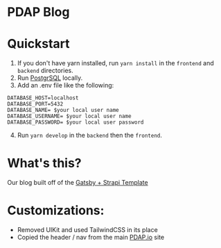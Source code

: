 PDAP Blog
===

# Quickstart
1. If you don't have yarn installed, run `yarn install` in the `frontend` and `backend` directories.
2. Run [PostgrSQL](https://www.postgresql.org/) locally.
3. Add an .env file like the following:
```
DATABASE_HOST=localhost
DATABASE_PORT=5432
DATABASE_NAME= $your local user name
DATABASE_USERNAME= $your local user name
DATABASE_PASSWORD= $your local user password
```
4. Run `yarn develop` in the `backend` then the `frontend`.

# What's this?
Our blog built off of the [Gatsby + Strapi Template](https://strapi.io/starters/strapi-starter-gatsby-blog)

# Customizations:
* Removed UIKit and used TailwindCSS in its place
* Copied the header / nav from the main [PDAP.io](https://github.com/Police-Data-Accessibility-Project/PDAP.io) site
